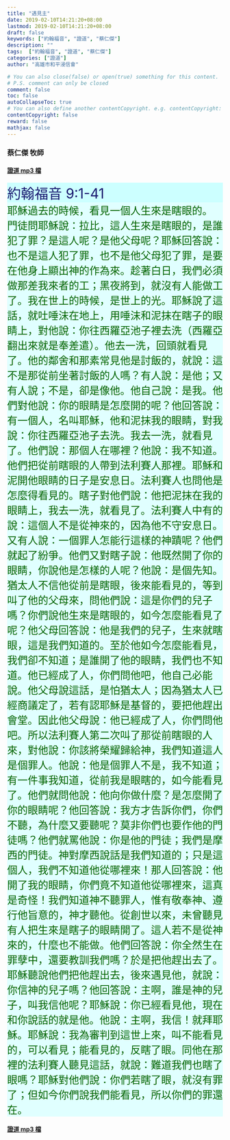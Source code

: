 ```yaml
---
title: "遇見主"
date: 2019-02-10T14:21:20+08:00
lastmod: 2019-02-10T14:21:20+08:00
draft: false
keywords: ["約翰福音", "證道", "蔡仁傑"]
description: ""
tags:  ["約翰福音", "證道", "蔡仁傑"]
categories: ["證道"]
author: "高雄市和平浸信會"

# You can also close(false) or open(true) something for this content.
# P.S. comment can only be closed
comment: false
toc: false
autoCollapseToc: true
# You can also define another contentCopyright. e.g. contentCopyright: "This is another copyright."
contentCopyright: false
reward: false
mathjax: false
---
```


### 蔡仁傑 牧師

#### [證道 mp3 檔](/mp3-s/s20190210.mp3 "遇見主")

<div style="background-color:#CCFFFF"><font size="6", color="#191970">
約翰福音 9:1-41
</font>
</div>

<div style="background-color:#E0FFFF"><font size="5", color="#006400">
耶穌過去的時候，看見一個人生來是瞎眼的。 門徒問耶穌說：拉比，這人生來是瞎眼的，是誰犯了罪？是這人呢？是他父母呢？耶穌回答說：也不是這人犯了罪，也不是他父母犯了罪，是要在他身上顯出神的作為來。趁著白日，我們必須做那差我來者的工；黑夜將到，就沒有人能做工了。我在世上的時候，是世上的光。耶穌說了這話，就吐唾沫在地上，用唾沫和泥抹在瞎子的眼睛上，對他說：你往西羅亞池子裡去洗（西羅亞翻出來就是奉差遣）。他去一洗，回頭就看見了。他的鄰舍和那素常見他是討飯的，就說：這不是那從前坐著討飯的人嗎？有人說：是他；又有人說；不是，卻是像他。他自己說：是我。他們對他說：你的眼睛是怎麼開的呢？他回答說：有一個人，名叫耶穌，他和泥抹我的眼睛，對我說：你往西羅亞池子去洗。我去一洗，就看見了。他們說：那個人在哪裡？他說：我不知道。他們把從前瞎眼的人帶到法利賽人那裡。耶穌和泥開他眼睛的日子是安息日。法利賽人也問他是怎麼得看見的。瞎子對他們說：他把泥抹在我的眼睛上，我去一洗，就看見了。法利賽人中有的說：這個人不是從神來的，因為他不守安息日。又有人說：一個罪人怎能行這樣的神蹟呢？他們就起了紛爭。他們又對瞎子說：他既然開了你的眼睛，你說他是怎樣的人呢？他說：是個先知。猶太人不信他從前是瞎眼，後來能看見的，等到叫了他的父母來，問他們說：這是你們的兒子嗎？你們說他生來是瞎眼的，如今怎麼能看見了呢？他父母回答說：他是我們的兒子，生來就瞎眼，這是我們知道的。至於他如今怎麼能看見，我們卻不知道；是誰開了他的眼睛，我們也不知道。他已經成了人，你們問他吧，他自己必能說。他父母說這話，是怕猶太人；因為猶太人已經商議定了，若有認耶穌是基督的，要把他趕出會堂。因此他父母說：他已經成了人，你們問他吧。所以法利賽人第二次叫了那從前瞎眼的人來，對他說：你該將榮耀歸給神，我們知道這人是個罪人。他說：他是個罪人不是，我不知道；有一件事我知道，從前我是眼瞎的，如今能看見了。他們就問他說：他向你做什麼？是怎麼開了你的眼睛呢？他回答說：我方才告訴你們，你們不聽，為什麼又要聽呢？莫非你們也要作他的門徒嗎？他們就罵他說：你是他的門徒；我們是摩西的門徒。神對摩西說話是我們知道的；只是這個人，我們不知道他從哪裡來！那人回答說：他開了我的眼睛，你們竟不知道他從哪裡來，這真是奇怪！我們知道神不聽罪人，惟有敬奉神、遵行他旨意的，神才聽他。從創世以來，未曾聽見有人把生來是瞎子的眼睛開了。這人若不是從神來的，什麼也不能做。他們回答說：你全然生在罪孽中，還要教訓我們嗎？於是把他趕出去了。耶穌聽說他們把他趕出去，後來遇見他，就說：你信神的兒子嗎？他回答說：主啊，誰是神的兒子，叫我信他呢？耶穌說：你已經看見他，現在和你說話的就是他。他說：主啊，我信！就拜耶穌。耶穌說：我為審判到這世上來，叫不能看見的，可以看見；能看見的，反瞎了眼。同他在那裡的法利賽人聽見這話，就說：難道我們也瞎了眼嗎？耶穌對他們說：你們若瞎了眼，就沒有罪了；但如今你們說我們能看見，所以你們的罪還在。
</font>
</div>

#### [證道 mp3 檔](/mp3-s/s20190210.mp3 "遇見主")